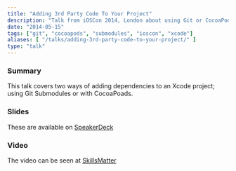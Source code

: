```yaml
---
title: "Adding 3rd Party Code To Your Project"
description: "Talk from iOSCon 2014, London about using Git or CocoaPods to add dependencies to an Xcode project"
date: "2014-05-15"
tags: ["git", "cocoapods", "submodules", "ioscon", "xcode"]
aliases: [ "/talks/adding-3rd-party-code-to-your-project/" ]
type: "talk"
---
```


### Summary

This talk covers two ways of adding dependencies to an Xcode project; using Git Submodules or with CocoaPoads.


### Slides

These are available on [SpeakerDeck](https://speakerdeck.com/abizern/adding-3rd-party-code-to-xcode-projects)


### Video

The video can be seen at [SkillsMatter](https://skillsmatter.com/skillscasts/5058-third-party-code)

